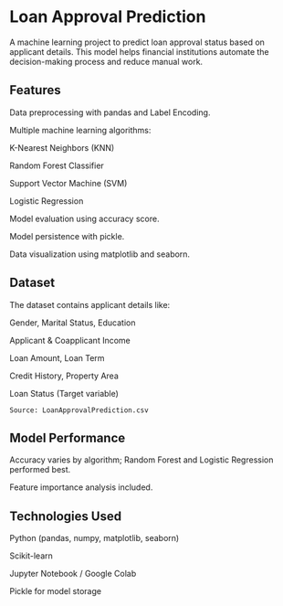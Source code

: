 # Loan Approval Prediction
A machine learning project to predict loan approval status based on applicant details. This model helps financial institutions automate the decision-making process and reduce manual work.

## Features
Data preprocessing with pandas and Label Encoding.

Multiple machine learning algorithms:

K-Nearest Neighbors (KNN)

Random Forest Classifier

Support Vector Machine (SVM)

Logistic Regression

Model evaluation using accuracy score.

Model persistence with pickle.

Data visualization using matplotlib and seaborn.

## Dataset
The dataset contains applicant details like:

Gender, Marital Status, Education

Applicant & Coapplicant Income

Loan Amount, Loan Term

Credit History, Property Area

Loan Status (Target variable)

`Source: LoanApprovalPrediction.csv`

## Model Performance
Accuracy varies by algorithm; Random Forest and Logistic Regression performed best.

Feature importance analysis included.

## Technologies Used
Python (pandas, numpy, matplotlib, seaborn)

Scikit-learn

Jupyter Notebook / Google Colab

Pickle for model storage
